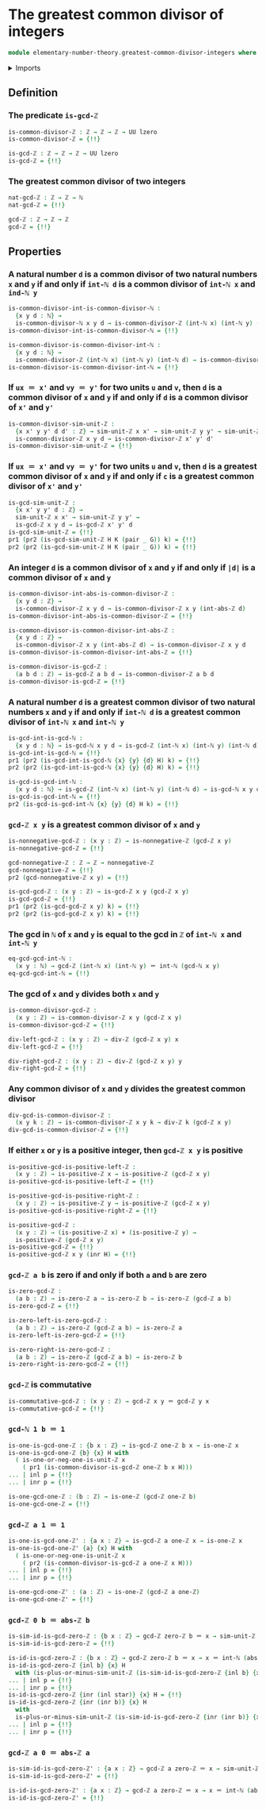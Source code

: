 # The greatest common divisor of integers

```agda
module elementary-number-theory.greatest-common-divisor-integers where
```

<details><summary>Imports</summary>

```agda
open import elementary-number-theory.absolute-value-integers
open import elementary-number-theory.addition-natural-numbers
open import elementary-number-theory.divisibility-integers
open import elementary-number-theory.equality-integers
open import elementary-number-theory.greatest-common-divisor-natural-numbers
open import elementary-number-theory.integers
open import elementary-number-theory.natural-numbers

open import foundation.action-on-identifications-functions
open import foundation.cartesian-product-types
open import foundation.coproduct-types
open import foundation.dependent-pair-types
open import foundation.empty-types
open import foundation.function-types
open import foundation.functoriality-cartesian-product-types
open import foundation.identity-types
open import foundation.logical-equivalences
open import foundation.transport-along-identifications
open import foundation.unit-type
open import foundation.universe-levels
```

</details>

## Definition

### The predicate `is-gcd-ℤ`

```agda
is-common-divisor-ℤ : ℤ → ℤ → ℤ → UU lzero
is-common-divisor-ℤ = {!!}

is-gcd-ℤ : ℤ → ℤ → ℤ → UU lzero
is-gcd-ℤ = {!!}
```

### The greatest common divisor of two integers

```agda
nat-gcd-ℤ : ℤ → ℤ → ℕ
nat-gcd-ℤ = {!!}

gcd-ℤ : ℤ → ℤ → ℤ
gcd-ℤ = {!!}
```

## Properties

### A natural number `d` is a common divisor of two natural numbers `x` and `y` if and only if `int-ℕ d` is a common divisor of `int-ℕ x` and `ind-ℕ y`

```agda
is-common-divisor-int-is-common-divisor-ℕ :
  {x y d : ℕ} →
  is-common-divisor-ℕ x y d → is-common-divisor-ℤ (int-ℕ x) (int-ℕ y) (int-ℕ d)
is-common-divisor-int-is-common-divisor-ℕ = {!!}

is-common-divisor-is-common-divisor-int-ℕ :
  {x y d : ℕ} →
  is-common-divisor-ℤ (int-ℕ x) (int-ℕ y) (int-ℕ d) → is-common-divisor-ℕ x y d
is-common-divisor-is-common-divisor-int-ℕ = {!!}
```

### If `ux ＝ x'` and `vy ＝ y'` for two units `u` and `v`, then `d` is a common divisor of `x` and `y` if and only if `d` is a common divisor of `x'` and `y'`

```agda
is-common-divisor-sim-unit-ℤ :
  {x x' y y' d d' : ℤ} → sim-unit-ℤ x x' → sim-unit-ℤ y y' → sim-unit-ℤ d d' →
  is-common-divisor-ℤ x y d → is-common-divisor-ℤ x' y' d'
is-common-divisor-sim-unit-ℤ = {!!}
```

### If `ux ＝ x'` and `vy ＝ y'` for two units `u` and `v`, then `d` is a greatest common divisor of `x` and `y` if and only if `c` is a greatest common divisor of `x'` and `y'`

```agda
is-gcd-sim-unit-ℤ :
  {x x' y y' d : ℤ} →
  sim-unit-ℤ x x' → sim-unit-ℤ y y' →
  is-gcd-ℤ x y d → is-gcd-ℤ x' y' d
is-gcd-sim-unit-ℤ = {!!}
pr1 (pr2 (is-gcd-sim-unit-ℤ H K (pair _ G)) k) = {!!}
pr2 (pr2 (is-gcd-sim-unit-ℤ H K (pair _ G)) k) = {!!}
```

### An integer `d` is a common divisor of `x` and `y` if and only if `|d|` is a common divisor of `x` and `y`

```agda
is-common-divisor-int-abs-is-common-divisor-ℤ :
  {x y d : ℤ} →
  is-common-divisor-ℤ x y d → is-common-divisor-ℤ x y (int-abs-ℤ d)
is-common-divisor-int-abs-is-common-divisor-ℤ = {!!}

is-common-divisor-is-common-divisor-int-abs-ℤ :
  {x y d : ℤ} →
  is-common-divisor-ℤ x y (int-abs-ℤ d) → is-common-divisor-ℤ x y d
is-common-divisor-is-common-divisor-int-abs-ℤ = {!!}

is-common-divisor-is-gcd-ℤ :
  (a b d : ℤ) → is-gcd-ℤ a b d → is-common-divisor-ℤ a b d
is-common-divisor-is-gcd-ℤ = {!!}
```

### A natural number `d` is a greatest common divisor of two natural numbers `x` and `y` if and only if `int-ℕ d` is a greatest common divisor of `int-ℕ x` and `int-ℕ y`

```agda
is-gcd-int-is-gcd-ℕ :
  {x y d : ℕ} → is-gcd-ℕ x y d → is-gcd-ℤ (int-ℕ x) (int-ℕ y) (int-ℕ d)
is-gcd-int-is-gcd-ℕ = {!!}
pr1 (pr2 (is-gcd-int-is-gcd-ℕ {x} {y} {d} H) k) = {!!}
pr2 (pr2 (is-gcd-int-is-gcd-ℕ {x} {y} {d} H) k) = {!!}

is-gcd-is-gcd-int-ℕ :
  {x y d : ℕ} → is-gcd-ℤ (int-ℕ x) (int-ℕ y) (int-ℕ d) → is-gcd-ℕ x y d
is-gcd-is-gcd-int-ℕ = {!!}
pr2 (is-gcd-is-gcd-int-ℕ {x} {y} {d} H k) = {!!}
```

### `gcd-ℤ x y` is a greatest common divisor of `x` and `y`

```agda
is-nonnegative-gcd-ℤ : (x y : ℤ) → is-nonnegative-ℤ (gcd-ℤ x y)
is-nonnegative-gcd-ℤ = {!!}

gcd-nonnegative-ℤ : ℤ → ℤ → nonnegative-ℤ
gcd-nonnegative-ℤ = {!!}
pr2 (gcd-nonnegative-ℤ x y) = {!!}

is-gcd-gcd-ℤ : (x y : ℤ) → is-gcd-ℤ x y (gcd-ℤ x y)
is-gcd-gcd-ℤ = {!!}
pr1 (pr2 (is-gcd-gcd-ℤ x y) k) = {!!}
pr2 (pr2 (is-gcd-gcd-ℤ x y) k) = {!!}
```

### The gcd in `ℕ` of `x` and `y` is equal to the gcd in `ℤ` of `int-ℕ x` and `int-ℕ y`

```agda
eq-gcd-gcd-int-ℕ :
  (x y : ℕ) → gcd-ℤ (int-ℕ x) (int-ℕ y) ＝ int-ℕ (gcd-ℕ x y)
eq-gcd-gcd-int-ℕ = {!!}
```

### The gcd of `x` and `y` divides both `x` and `y`

```agda
is-common-divisor-gcd-ℤ :
  (x y : ℤ) → is-common-divisor-ℤ x y (gcd-ℤ x y)
is-common-divisor-gcd-ℤ = {!!}

div-left-gcd-ℤ : (x y : ℤ) → div-ℤ (gcd-ℤ x y) x
div-left-gcd-ℤ = {!!}

div-right-gcd-ℤ : (x y : ℤ) → div-ℤ (gcd-ℤ x y) y
div-right-gcd-ℤ = {!!}
```

### Any common divisor of `x` and `y` divides the greatest common divisor

```agda
div-gcd-is-common-divisor-ℤ :
  (x y k : ℤ) → is-common-divisor-ℤ x y k → div-ℤ k (gcd-ℤ x y)
div-gcd-is-common-divisor-ℤ = {!!}
```

### If either `x` or `y` is a positive integer, then `gcd-ℤ x y` is positive

```agda
is-positive-gcd-is-positive-left-ℤ :
  (x y : ℤ) → is-positive-ℤ x → is-positive-ℤ (gcd-ℤ x y)
is-positive-gcd-is-positive-left-ℤ = {!!}

is-positive-gcd-is-positive-right-ℤ :
  (x y : ℤ) → is-positive-ℤ y → is-positive-ℤ (gcd-ℤ x y)
is-positive-gcd-is-positive-right-ℤ = {!!}

is-positive-gcd-ℤ :
  (x y : ℤ) → (is-positive-ℤ x) + (is-positive-ℤ y) →
  is-positive-ℤ (gcd-ℤ x y)
is-positive-gcd-ℤ = {!!}
is-positive-gcd-ℤ x y (inr H) = {!!}
```

### `gcd-ℤ a b` is zero if and only if both `a` and `b` are zero

```agda
is-zero-gcd-ℤ :
  (a b : ℤ) → is-zero-ℤ a → is-zero-ℤ b → is-zero-ℤ (gcd-ℤ a b)
is-zero-gcd-ℤ = {!!}

is-zero-left-is-zero-gcd-ℤ :
  (a b : ℤ) → is-zero-ℤ (gcd-ℤ a b) → is-zero-ℤ a
is-zero-left-is-zero-gcd-ℤ = {!!}

is-zero-right-is-zero-gcd-ℤ :
  (a b : ℤ) → is-zero-ℤ (gcd-ℤ a b) → is-zero-ℤ b
is-zero-right-is-zero-gcd-ℤ = {!!}
```

### `gcd-ℤ` is commutative

```agda
is-commutative-gcd-ℤ : (x y : ℤ) → gcd-ℤ x y ＝ gcd-ℤ y x
is-commutative-gcd-ℤ = {!!}
```

### `gcd-ℕ 1 b ＝ 1`

```agda
is-one-is-gcd-one-ℤ : {b x : ℤ} → is-gcd-ℤ one-ℤ b x → is-one-ℤ x
is-one-is-gcd-one-ℤ {b} {x} H with
  ( is-one-or-neg-one-is-unit-ℤ x
    ( pr1 (is-common-divisor-is-gcd-ℤ one-ℤ b x H)))
... | inl p = {!!}
... | inr p = {!!}

is-one-gcd-one-ℤ : (b : ℤ) → is-one-ℤ (gcd-ℤ one-ℤ b)
is-one-gcd-one-ℤ = {!!}
```

### `gcd-ℤ a 1 ＝ 1`

```agda
is-one-is-gcd-one-ℤ' : {a x : ℤ} → is-gcd-ℤ a one-ℤ x → is-one-ℤ x
is-one-is-gcd-one-ℤ' {a} {x} H with
  ( is-one-or-neg-one-is-unit-ℤ x
    ( pr2 (is-common-divisor-is-gcd-ℤ a one-ℤ x H)))
... | inl p = {!!}
... | inr p = {!!}

is-one-gcd-one-ℤ' : (a : ℤ) → is-one-ℤ (gcd-ℤ a one-ℤ)
is-one-gcd-one-ℤ' = {!!}
```

### `gcd-ℤ 0 b ＝ abs-ℤ b`

```agda
is-sim-id-is-gcd-zero-ℤ : {b x : ℤ} → gcd-ℤ zero-ℤ b ＝ x → sim-unit-ℤ x b
is-sim-id-is-gcd-zero-ℤ = {!!}

is-id-is-gcd-zero-ℤ : {b x : ℤ} → gcd-ℤ zero-ℤ b ＝ x → x ＝ int-ℕ (abs-ℤ b)
is-id-is-gcd-zero-ℤ {inl b} {x} H
  with (is-plus-or-minus-sim-unit-ℤ (is-sim-id-is-gcd-zero-ℤ {inl b} {x} H))
... | inl p = {!!}
... | inr p = {!!}
is-id-is-gcd-zero-ℤ {inr (inl star)} {x} H = {!!}
is-id-is-gcd-zero-ℤ {inr (inr b)} {x} H
  with
  is-plus-or-minus-sim-unit-ℤ (is-sim-id-is-gcd-zero-ℤ {inr (inr b)} {x} H)
... | inl p = {!!}
... | inr p = {!!}
```

### `gcd-ℤ a 0 ＝ abs-ℤ a`

```agda
is-sim-id-is-gcd-zero-ℤ' : {a x : ℤ} → gcd-ℤ a zero-ℤ ＝ x → sim-unit-ℤ x a
is-sim-id-is-gcd-zero-ℤ' = {!!}

is-id-is-gcd-zero-ℤ' : {a x : ℤ} → gcd-ℤ a zero-ℤ ＝ x → x ＝ int-ℕ (abs-ℤ a)
is-id-is-gcd-zero-ℤ' = {!!}
```
